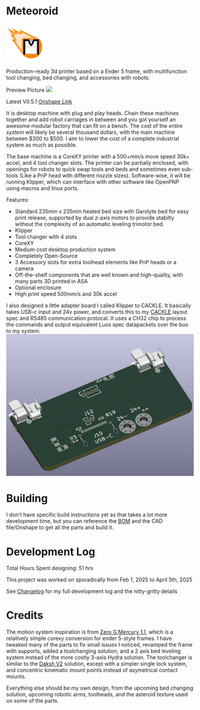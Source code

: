 # Meteoroid
<img src="https://raw.githubusercontent.com/techy-robot/Meteoroid/refs/heads/main/Media/Logo/Meteoroid-logo.svg" width="100">

Production-ready 3d printer based on a Ender 5 frame, with multifunction tool changing, bed changing, and accessories with robots.

Preview Picture
![](https://raw.githubusercontent.com/techy-robot/Meteoroid/refs/heads/main/Media/Screenshot%20from%202025-04-06%2019-29-22)

Latest V0.5.1 [Onshape Link](https://cad.onshape.com/documents/1de0655c0501c319c0be82e5/v/472a7a2f31d89b23ef308c6a/e/f03e8779d1a8cc2741025c01)

It is desktop machine with plug and play heads. Chain these machines together and add robot carriages in between and you got yourself an awesome modular factory that can fit on a bench. The cost of the _entire system_ will likely be several thousand dollars, with the main machine between $300 to $500. I aim to lower the cost of a complete industrial system as much as possible.

The base machine is a CoreXY printer with a 500+mm/s move speed 30k+ accel, and 4 tool changer slots. The printer can be partially enclosed, with openings for robots to quick swap tools and beds and sometimes even sub-tools (Like a PnP head with different nozzle sizes). Software-wise, it will be running Klipper, which can interface with other software like OpenPNP using macros and linux ports.

Features:
- Standard 235mm x 235mm heated bed size with Garolyte bed for easy print release, supported by dual z-axis motors to provide stabilty without the complexity of an automatic leveling trimotor bed.
- Klipper
- Tool changer with 4 slots
- CoreXY
- Medium cost desktop production system
- Completely Open-Source
- 3 Accessory slots for extra toolhead elements like PnP heads or a camera
- Off-the-shelf components that are well known and high-quality, with many parts 3D printed in ASA
- Optional enclosure
- High print speed 500mm/s and 30k accel


I also designed a little adapter board I called Klipper to CACKLE. It basically takes USB-c input and 24v power, and converts this to my [CACKLE](https://github.com/techy-robot/CACKLE) layout spec and RS485 communication protocal. It uses a CH32 chip to process the commands and output equivalent Luos spec datapackets over the bus to my system.
![](https://raw.githubusercontent.com/techy-robot/Meteoroid/refs/heads/main/Media/Screenshot%20from%202025-04-06%2000-21-57.png)

# Building
I don't have specific build instructions yet as that takes a lot more development time, but you can reference the [BOM](https://github.com/techy-robot/Meteoroid/blob/main/BOM_Main%20assembly_simplified.csv) and the CAD file/Onshape to get all the parts and build it.

# Development Log
Total Hours Spent designing: 51 hrs

This project was worked on sporadically from Feb 1, 2025 to April 5th, 2025

See [Changelog](https://github.com/techy-robot/Meteoroid/blob/main/Changelong.md) for my full development log and the nitty-gritty details

# Credits
The motion system inspiration is from [Zero G Mercury 1.1](https://docs.zerog.one/manual/build/mercury_eva), which is a relatively simple corexy conversion for ender 5-style frames. I have tweaked many of the parts to fix small issues I noticed, revamped the frame with supports, added a toolchanging solution, and a 2 axis bed leveling system instead of the more costly 3-axis Hydra solution. The toolchanger is similar to the [Daksh V2](https://github.com/ankurv2k6/daksh-toolchanger-v2/) solution, except with a simpler single lock system, and concentric kinematic mount points instead of asymetrical contact mounts.

Everything else should be my own design, from the upcoming bed changing solution, upcoming robotic arms, toolheads, and the asteroid texture used on some of the parts.
